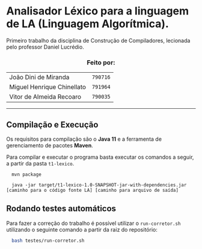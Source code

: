 # Analisador Léxico para a linguagem de LA (Linguagem Algorítmica).

Primeiro trabalho da disciplina de Construção de Compiladores, lecionada pelo professor Daniel Lucrédio.

<h3 align="center">
  Feito por:
</h3>

<div align="center">
  <table>
    <tr>
      <td>João Dini de Miranda</td>
      <td><code>790716</code></td>
    </tr>
    <tr>
      <td>Miguel Henrique Chinellato</td>
      <td><code>791964</code></td>
    </tr>
    <tr>
      <td>Vitor de Almeida Recoaro</td>
      <td><code>790035</code></td>
    </tr>
  </table>
</div>

---

## Compilação e Execução

Os requisitos para compilação são o **Java 11** e a ferramenta de gerenciamento de pacotes **Maven**.

Para compilar e executar o programa basta executar os comandos a seguir, a partir da pasta `t1-lexico`.

```
  mvn package
```

```
  java -jar target/t1-lexico-1.0-SNAPSHOT-jar-with-dependencies.jar [caminho para o código fonte LA] [caminho para arquivo de saída]
```

## Rodando testes automáticos

Para fazer a correção do trabalho é possível utilizar o `run-corretor.sh` utilizando o seguinte comando a partir da raiz do repositório:

```bash
  bash testes/run-corretor.sh
```

